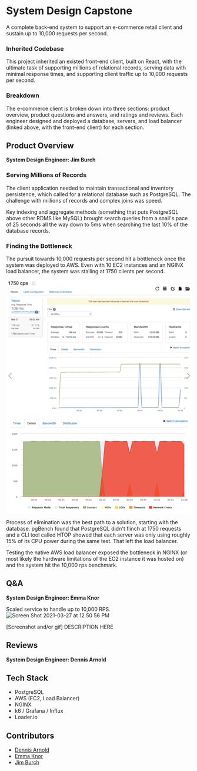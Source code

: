 # System Design Capstone
A complete back-end system to support an e-commerce retail client and sustain up to 10,000 requests per second.

### Inherited Codebase
This project inherited an existed front-end client, built on React, with the ultimate task of supporting millions of relational records, serving data with minimal response times, and supporting client traffic up to 10,000 requests per second.

### Breakdown
The e-commerce client is broken down into three sections: product overview, product questions and answers, and ratings and reviews. Each engineer designed and deployed a database, servers, and load balancer (linked above, with the front-end client) for each section.

## Product Overview
**System Design Engineer: Jim Burch**

### Serving Millions of Records
The client application needed to maintain transactional and inventory persistence, which called for a relational database such as PostgreSQL. The challenge with millions of records and complex joins was speed.

Key indexing and aggregate methods (something that puts PostgreSQL above other RDMS like MySQL) brought search queries from a snail's pace of 25 seconds all the way down to 5ms when searching the last 10% of the database records.

### Finding the Bottleneck
The pursuit towards 10,000 requests per second hit a bottleneck once the system was deployed to AWS. Even with 10 EC2 instances and an NGINX load balancer, the system was stalling at 1750 clients per second.

![](/screenshots/1750test.png)
![](/screenshots/bottleneck.png)

Process of elimination was the best path to a solution, starting with the database. pgBench found that PostgreSQL didn't flinch at 1750 requests and a CLI tool called HTOP showed that each server was only using roughly 15% of its CPU power during the same test. That left the load balancer.

Testing the native AWS load balancer exposed the bottleneck in NGINX (or most likely the hardware limitations of the EC2 instance it was hosted on) and the system hit the 10,000 rps benchmark.

## Q&A
**System Design Engineer: Emma Knor**

Scaled service to handle up to 10,000 RPS.
![Screen Shot 2021-03-27 at 12 50 56 PM](https://user-images.githubusercontent.com/73598239/114930646-7e354980-9df2-11eb-9d97-8c6e6b6cc642.png)


[Screenshot and/or gif]
DESCRIPTION HERE

## Reviews
**System Design Engineer: Dennis Arnold**

## Tech Stack
- PostgreSQL
- AWS (EC2, Load Balancer)
- NGINX
- k6 / Grafana / Influx
- Loader.io

## Contributors
- [Dennis Arnold](https://github.com/DennisJArnold)
- [Emma Knor](https://github.com/emmaknor)
- [Jim Burch](https://github.com/JimBurch)
